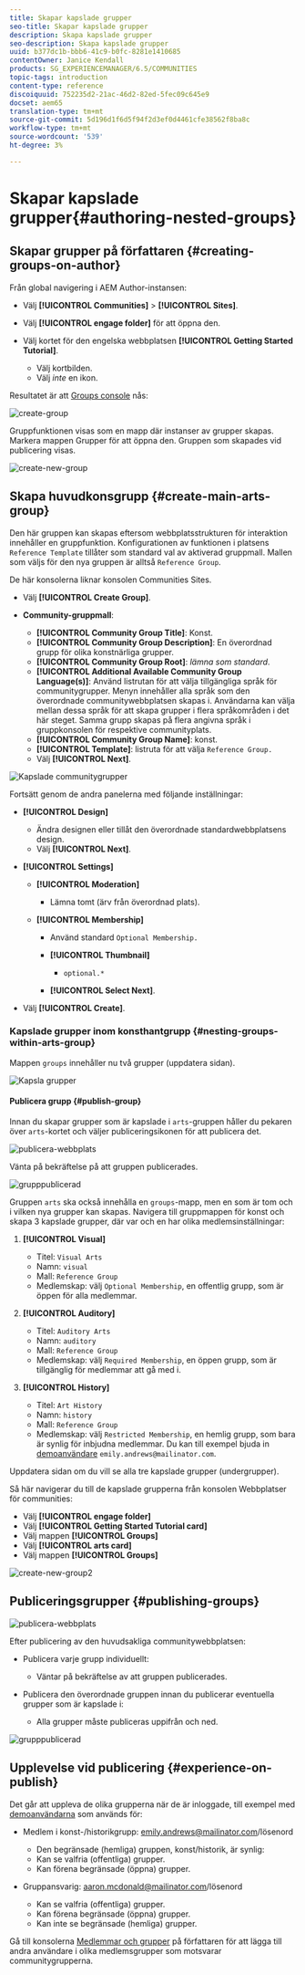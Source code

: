 ```yaml
---
title: Skapar kapslade grupper
seo-title: Skapar kapslade grupper
description: Skapa kapslade grupper
seo-description: Skapa kapslade grupper
uuid: b377dc1b-bbb6-41c9-b0fc-8281e1410685
contentOwner: Janice Kendall
products: SG_EXPERIENCEMANAGER/6.5/COMMUNITIES
topic-tags: introduction
content-type: reference
discoiquuid: 752235d2-21ac-46d2-82ed-5fec09c645e9
docset: aem65
translation-type: tm+mt
source-git-commit: 5d196d1f6d5f94f2d3ef0d4461cfe38562f8ba8c
workflow-type: tm+mt
source-wordcount: '539'
ht-degree: 3%

---
```



# Skapar kapslade grupper{#authoring-nested-groups}

## Skapar grupper på författaren {#creating-groups-on-author}

Från global navigering i AEM Author-instansen:

* Välj **[!UICONTROL Communities]** > **[!UICONTROL Sites]**.
* Välj **[!UICONTROL engage folder]** för att öppna den.
* Välj kortet för den engelska webbplatsen **[!UICONTROL Getting Started Tutorial]**.

   * Välj kortbilden.
   * Välj *inte* en ikon.

Resultatet är att [Groups console](/help/communities/groups.md) nås:

![create-group](assets/create-group.png)

Gruppfunktionen visas som en mapp där instanser av grupper skapas. Markera mappen Grupper för att öppna den. Gruppen som skapades vid publicering visas.

![create-new-group](assets/create-new-group.png)

## Skapa huvudkonsgrupp {#create-main-arts-group}

Den här gruppen kan skapas eftersom webbplatsstrukturen för interaktion innehåller en gruppfunktion. Konfigurationen av funktionen i platsens `Reference Template` tillåter som standard val av aktiverad gruppmall. Mallen som väljs för den nya gruppen är alltså `Reference Group`.

De här konsolerna liknar konsolen Communities Sites.

* Välj **[!UICONTROL Create Group]**.

* **Community-gruppmall**:

   * **[!UICONTROL Community Group Title]**: Konst.
   * **[!UICONTROL Community Group Description]**: En överordnad grupp för olika konstnärliga grupper.
   * **[!UICONTROL Community Group Root]**:  *lämna som standard*.
   * **[!UICONTROL Additional Available Community Group Language(s)]**: Använd listrutan för att välja tillgängliga språk för communitygrupper. Menyn innehåller alla språk som den överordnade communitywebbplatsen skapas i. Användarna kan välja mellan dessa språk för att skapa grupper i flera språkområden i det här steget. Samma grupp skapas på flera angivna språk i gruppkonsolen för respektive communityplats.
   * **[!UICONTROL Community Group Name]**: konst.
   * **[!UICONTROL Template]**: listruta för att välja  `Reference Group.`
   * Välj **[!UICONTROL Next]**.

![Kapslade communitygrupper](assets/parent-to-nestedgroup.png)

Fortsätt genom de andra panelerna med följande inställningar:

* **[!UICONTROL Design]**

   * Ändra designen eller tillåt den överordnade standardwebbplatsens design.
   * Välj **[!UICONTROL Next]**.

* **[!UICONTROL Settings]**

   * **[!UICONTROL Moderation]**

      * Lämna tomt (ärv från överordnad plats).
   * **[!UICONTROL Membership]**

      * Använd standard `Optional Membership.`

      * **[!UICONTROL Thumbnail]**
         * `optional.*`
      * **[!UICONTROL Select Next]**.



* Välj **[!UICONTROL Create]**.

### Kapslade grupper inom konsthantgrupp {#nesting-groups-within-arts-group}

Mappen `groups` innehåller nu två grupper (uppdatera sidan).

![Kapsla grupper](assets/create-community-group.png)

#### Publicera grupp {#publish-group}

Innan du skapar grupper som är kapslade i `arts`-gruppen håller du pekaren över `arts`-kortet och väljer publiceringsikonen för att publicera det.

![publicera-webbplats](assets/publish-site.png)

Vänta på bekräftelse på att gruppen publicerades.

![grupppublicerad](assets/group-published.png)

Gruppen `arts` ska också innehålla en `groups`-mapp, men en som är tom och i vilken nya grupper kan skapas. Navigera till gruppmappen för konst och skapa 3 kapslade grupper, där var och en har olika medlemsinställningar:

1. **[!UICONTROL Visual]**

   * Titel: `Visual Arts`
   * Namn: `visual`
   * Mall: `Reference Group`
   * Medlemskap: välj `Optional Membership`, en offentlig grupp, som är öppen för alla medlemmar.

1. **[!UICONTROL Auditory]**

   * Titel: `Auditory Arts`
   * Namn: `auditory`
   * Mall: `Reference Group`
   * Medlemskap: välj `Required Membership`, en öppen grupp, som är tillgänglig för medlemmar att gå med i.

1. **[!UICONTROL History]**

   * Titel: `Art History`
   * Namn: `history`
   * Mall: `Reference Group`
   * Medlemskap: välj `Restricted Membership`, en hemlig grupp, som bara är synlig för inbjudna medlemmar. Du kan till exempel bjuda in [demoanvändare](/help/communities/tutorials.md#demo-users) `emily.andrews@mailinator.com`.

Uppdatera sidan om du vill se alla tre kapslade grupper (undergrupper).

Så här navigerar du till de kapslade grupperna från konsolen Webbplatser för communities:

* Välj **[!UICONTROL engage folder]**
* Välj **[!UICONTROL Getting Started Tutorial card]**
* Välj mappen **[!UICONTROL Groups]**
* Välj **[!UICONTROL arts card]**
* Välj mappen **[!UICONTROL Groups]**

![create-new-group2](assets/create-new-group2.png)

## Publiceringsgrupper {#publishing-groups}

![publicera-webbplats](assets/publish-site.png)

Efter publicering av den huvudsakliga communitywebbplatsen:

* Publicera varje grupp individuellt:

   * Väntar på bekräftelse av att gruppen publicerades.

* Publicera den överordnade gruppen innan du publicerar eventuella grupper som är kapslade i:

   * Alla grupper måste publiceras uppifrån och ned.

![grupppublicerad](assets/group-published.png)

## Upplevelse vid publicering {#experience-on-publish}

Det går att uppleva de olika grupperna när de är inloggade, till exempel med [demoanvändarna](/help/communities/tutorials.md#demo-users) som används för:

* Medlem i konst-/historikgrupp: emily.andrews@mailinator.com/lösenord
   * Den begränsade (hemliga) gruppen, konst/historik, är synlig:
   * Kan se valfria (offentliga) grupper.
   * Kan förena begränsade (öppna) grupper.

* Gruppansvarig: aaron.mcdonald@mailinator.com/lösenord

   * Kan se valfria (offentliga) grupper.
   * Kan förena begränsade (öppna) grupper.
   * Kan inte se begränsade (hemliga) grupper.

Gå till konsolerna [Medlemmar och grupper](/help/communities/members.md) på författaren för att lägga till andra användare i olika medlemsgrupper som motsvarar communitygrupperna.

